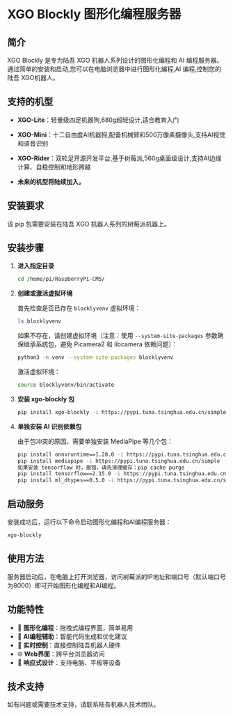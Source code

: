 # XGO Blockly 图形化编程服务器

## 简介

XGO Blockly 是专为陆吾 XGO 机器人系列设计的图形化编程和 AI 编程服务器。通过简单的安装和启动,您可以在电脑浏览器中进行图形化编程,AI 编程,控制您的陆吾 XGO机器人。

## 支持的机型

- **XGO-Lite**：轻量级四足机器狗,680g超轻设计,适合教育入门
- **XGO-Mini**：十二自由度AI机器狗,配备机械臂和500万像素摄像头,支持AI视觉和语音识别
- **XGO-Rider**：双轮足开源开发平台,基于树莓派,560g桌面级设计,支持AI边缘计算、自稳控制和地形跨越

- **未来的机型将陆续加入。**

## 安装要求

该 pip 包需要安装在陆吾 XGO 机器人系列的树莓派机器上。

## 安装步骤

1. **进入指定目录**
   ```bash
   cd /home/pi/RaspberryPi-CM5/
   ```

2. **创建或激活虚拟环境**
   
   首先检查是否已存在 `blocklyvenv` 虚拟环境：
   ```bash
   ls blocklyvenv
   ```
   
   如果不存在，请创建虚拟环境（注意：使用 `--system-site-packages` 参数确保继承系统包，避免 Picamera2 和 libcamera 依赖问题）：
   ```bash
   python3 -m venv --system-site-packages blocklyvenv
   ```
   
   激活虚拟环境：
   ```bash
   source blocklyvenv/bin/activate
   ```

3. **安装 xgo-blockly 包**
   ```bash
   pip install xgo-blockly -i https://pypi.tuna.tsinghua.edu.cn/simple
   ```

4. **单独安装 AI 识别依赖包**
   
   由于包冲突的原因，需要单独安装 MediaPipe 等几个包：
   ```bash
   pip install onnxruntime==1.20.0 -i https://pypi.tuna.tsinghua.edu.cn/simple
   pip install mediapipe -i https://pypi.tuna.tsinghua.edu.cn/simple
   如果安装 tensorflow 时，报错，请先清理缓存：pip cache purge
   pip install tensorflow==2.15.0 -i https://pypi.tuna.tsinghua.edu.cn/simple
   pip install ml_dtypes==0.5.0 -i https://pypi.tuna.tsinghua.edu.cn/simple
   ```

## 启动服务

安装成功后，运行以下命令启动图形化编程和AI编程服务器：

```bash
xgo-blockly
```

## 使用方法

服务器启动后，在电脑上打开浏览器，访问树莓派的IP地址和端口号（默认端口号为8000）即可开始图形化编程和AI编程。

## 功能特性

- 🎯 **图形化编程**：拖拽式编程界面，简单易用
- 🤖 **AI编程辅助**：智能代码生成和优化建议
- 🔗 **实时控制**：直接控制陆吾机器人硬件
- 🌐 **Web界面**：跨平台浏览器访问
- 📱 **响应式设计**：支持电脑、平板等设备

## 技术支持

如有问题或需要技术支持，请联系陆吾机器人技术团队。
